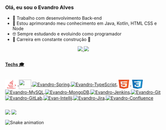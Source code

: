 ### Olá, eu sou o Evandro Alves

- 🔭 Trabalho com desenvolvimento Back-end
- 🌱 Estou aprimorando meu conhecimento em Java, Kotlin, HTML CSS e Node
- 🤓 Sempre estudando e evoluindo como programador
- 🚧 Carreira em constante construção 🚧

<div align="center">
  <a href="https://github.com/Evandro-Alves-Dev">
  <img height="180em" src="https://github-readme-stats.vercel.app/api?username=Evandro-Alves-Dev&show_icons=true&theme=tokyonight&include_all_commits=true&count_private=true&border_radius=15"/>
  <img height="180em" src="https://github-readme-stats.vercel.app/api/top-langs/?username=Evandro-Alves-Dev&layout=compact&langs_count=7&theme=tokyonight&border_radius=15"/>
</div>
  
  ##
  
  #### Techs :mortar_board: 
  
<div style="display: inline_block"><br>
  <img align="center" alt="Evandro-Java" height="30" width="40" src="https://raw.githubusercontent.com/devicons/devicon/master/icons/java/java-plain.svg">
  <img align="center" alte="Evandro-kotlin" height="30" width="40" src="https://github-production-user-asset-6210df.s3.amazonaws.com/70543731/260182154-dae65644-9f81-4524-93ed-e6218cd4020f.png">
  <img align="center" alt="Evandro-Spring" height="30" width="40" src="https://cdn.jsdelivr.net/gh/devicons/devicon/icons/spring/spring-original.svg">
  <img align="center" alt="Evandro-TypeScript" height="30" width="40" src="https://cdn.jsdelivr.net/gh/devicons/devicon/icons/typescript/typescript-original.svg">
  <img align="center" alt="Evandro-HTML" height="30" width="40" src="https://raw.githubusercontent.com/devicons/devicon/master/icons/html5/html5-original.svg">
  <img align="center" alt="Evandro-CSS" height="30" width="40" src="https://raw.githubusercontent.com/devicons/devicon/master/icons/css3/css3-original.svg">  
  <img align="center" alt="Evandro-MySQL" height="30" width="40" src="https://cdn.jsdelivr.net/gh/devicons/devicon/icons/mysql/mysql-original.svg">
  <img align="center" alt="Evandro-MongoDB" height="30" width="40" src="https://cdn.jsdelivr.net/gh/devicons/devicon/icons/mongodb/mongodb-plain-wordmark.svg">
  <img align="center" alt="Evandro-Jenkins" height="30" width="40" src="https://cdn.jsdelivr.net/gh/devicons/devicon/icons/jenkins/jenkins-original.svg">
  <img align="center" alt="Evandro-Git" height="30" width="40" src="https://cdn.jsdelivr.net/gh/devicons/devicon/icons/git/git-original.svg">
  <img align="center" alt="Evandro-GitLab" height="30" width="40" src="https://cdn.jsdelivr.net/gh/devicons/devicon/icons/gitlab/gitlab-original.svg">  
  <img align="center" alt="Evan-Intellij" height="30" width="40" src="https://cdn.jsdelivr.net/gh/devicons/devicon/icons/intellij/intellij-original-wordmark.svg">   
  <img align="center" alt="Evandro-Jira" height="30" width="40" src="https://cdn.jsdelivr.net/gh/devicons/devicon/icons/jira/jira-original-wordmark.svg">
  <img align="center" alt="Evandro-Confluence" height="30" width="40" src="https://cdn.jsdelivr.net/gh/devicons/devicon/icons/confluence/confluence-original-wordmark.svg"> 
</div>
  
  ##
 
<div>   
  <a href="https://www.linkedin.com/in/evandro-alves-b114b120/" target="_blank"><img src="https://img.shields.io/badge/-LinkedIn-%230077B5?style=for-the-badge&logo=linkedin&logoColor=white" target="_blank"></a> 
   <a href = "mailto:evandroacer3@gmail.com"><img src="https://img.shields.io/badge/Gmail-D14836?style=for-the-badge&logo=gmail&logoColor=white" target="_blank"></a>  
  
  ![Snake animation](https://github.com/Evandro-Alves-Dev/Evandro-Alves-Dev/blob/output/github-contribution-grid-snake.svg)
</div>
